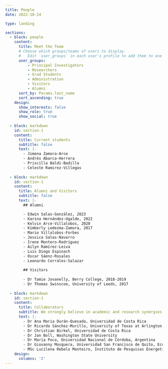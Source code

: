 ```yaml
---
title: People
date: 2022-10-24

type: landing

sections:
  - block: people
    content:
      title: Meet the Team
      # Choose which groups/teams of users to display.
      #   Edit `user_groups` in each user's profile to add them to one or more of these groups.
      user_groups:
          - Principal Investigators
          - Researchers
          - Grad Students
          - Administration
          - Visitors
          - Alumni
      sort_by: Params.last_name
      sort_ascending: true
    design:
      show_interests: false
      show_role: true
      show_social: true
      
  - block: markdown
    id: section-1
    content:
      title: Current students
      subtitle: false
      text: |-
        - Jimena Zamora-Arce
        - Andrés Abarca-Herrera
        - Priscilla Baldi-Badilla
        - Celeste Ramirez-Villegas
      
  - block: markdown
    id: section-1
    content:
      title: Alumni and Visitors
      subtitle: false
      text: |-
        ## Alumni

        - Edwin Salas-González, 2023
        - Karina Hernández-Ugalde, 2022
        - Kelvin Arce-Villalobos, 2020
        - Kimberly Ledezma-Zamora, 2017
        - Mario Villalobos-Forbes
        - Jessica Salas-Navarro
        - Irene Montero-Rodríguez
        - Ailyn Ramírez-Leiva
        - Luis Diego Espinach
        - Oscar Sáenz-Rosales
        - Leonardo Corrales-Salazar
        
        ## Visitors
        
        - Dr Tamie Jovanelly, Berry College, 2018-2019
        - Dr Thomas Swinscoe, University of Leeds, 2017
      
  - block: markdown
    id: section-1
    content:
      title: Collaborators
      subtitle: We strongly believe in academic and research synergies
      text: |-
        - Dr Ana Maria Durán-Quesada, Universidad de Costa Rica
        - Dr Ricardo Sánchez-Murillo, University of Texas at Arlington
        - Dr Christian Birkel, Universidad de Costa Rica
        - Dr Jan Boll, Washington State University
        - Dr María Poca, Universidad Nacional de Córdoba, Argentina
        - Dr Giovanny Mosquera, Universidad San Francisco de Quito, Ecuador
        - MSc Lucilena Rebelo Monteiro, Instituto de Pesquisas Energeticas e Nucleares: Sao Paulo
    design:
      columns: '2'
---
```


